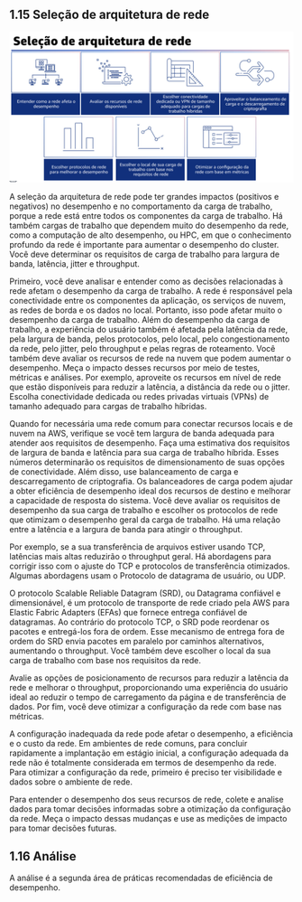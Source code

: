 ## 1.15 Seleção de arquitetura de rede

![alt text](image-8.png)

A seleção da arquitetura de rede pode ter grandes impactos (positivos e negativos) no desempenho e no comportamento da carga de trabalho, porque a rede está entre todos os componentes da carga de trabalho. Há também cargas de trabalho que dependem muito do desempenho da rede, como a computação de alto desempenho, ou HPC, em que o conhecimento profundo da rede é importante para aumentar o desempenho do cluster. Você deve determinar os requisitos de carga de trabalho para largura de banda, latência, jitter e throughput.

Primeiro, você deve analisar e entender como as decisões relacionadas à rede afetam o desempenho da carga de trabalho. A rede é responsável pela conectividade entre os componentes da aplicação, os serviços de nuvem, as redes de borda e os dados no local. Portanto, isso pode afetar muito o desempenho da carga de trabalho. Além do desempenho da carga de trabalho, a experiência do usuário também é afetada pela latência da rede, pela largura de banda, pelos protocolos, pelo local, pelo congestionamento da rede, pelo jitter, pelo throughput e pelas regras de roteamento.
Você também deve avaliar os recursos de rede na nuvem que podem aumentar o desempenho. Meça o impacto desses recursos por meio de testes, métricas e análises. Por exemplo, aproveite os recursos em nível de rede que estão disponíveis para reduzir a latência, a distância da rede ou o jitter. Escolha conectividade dedicada ou redes privadas virtuais (VPNs) de tamanho adequado para cargas de trabalho híbridas.

Quando for necessária uma rede comum para conectar recursos locais e de nuvem na AWS, verifique se você tem largura de banda adequada para atender aos requisitos de desempenho. Faça uma estimativa dos requisitos de largura de banda e latência para sua carga de trabalho híbrida. Esses números determinarão os requisitos de dimensionamento de suas opções de conectividade. Além disso, use balanceamento de carga e descarregamento de criptografia. Os balanceadores de carga podem ajudar a obter eficiência de desempenho ideal dos recursos de destino e melhorar a capacidade de resposta do sistema.
Você deve avaliar os requisitos de desempenho da sua carga de trabalho e escolher os protocolos de rede que otimizam o desempenho geral da carga de trabalho. Há uma relação entre a latência e a largura de banda para atingir o throughput.

Por exemplo, se a sua transferência de arquivos estiver usando TCP, latências mais altas reduzirão o throughput geral. Há abordagens para corrigir isso com o ajuste do TCP e protocolos de transferência otimizados. Algumas abordagens usam o Protocolo de datagrama de usuário, ou UDP.

O protocolo Scalable Reliable Datagram (SRD), ou Datagrama confiável e dimensionável, é um protocolo de transporte de rede criado pela AWS para Elastic Fabric Adapters (EFAs) que fornece entrega confiável de datagramas. Ao contrário do protocolo TCP, o SRD pode reordenar os pacotes e entregá-los fora de ordem. Esse mecanismo de entrega fora de ordem do SRD envia pacotes em paralelo por caminhos alternativos, aumentando o throughput.
Você também deve escolher o local da sua carga de trabalho com base nos requisitos da rede.

Avalie as opções de posicionamento de recursos para reduzir a latência da rede e melhorar o throughput, proporcionando uma experiência do usuário ideal ao reduzir o tempo de carregamento da página e de transferência de dados. Por fim, você deve otimizar a configuração da rede com base nas métricas.

A configuração inadequada da rede pode afetar o desempenho, a eficiência e o custo da rede. Em ambientes de rede comuns, para concluir rapidamente a implantação em estágio inicial, a configuração adequada da rede não é totalmente considerada em termos de desempenho da rede.
Para otimizar a configuração da rede, primeiro é preciso ter visibilidade e dados sobre o ambiente de rede.

Para entender o desempenho dos seus recursos de rede, colete e analise dados para tomar decisões informadas sobre a otimização da configuração da rede. Meça o impacto dessas mudanças e use as medições de impacto para tomar decisões futuras.

## 1.16 Análise

A análise é a segunda área de práticas recomendadas de eficiência de desempenho.
